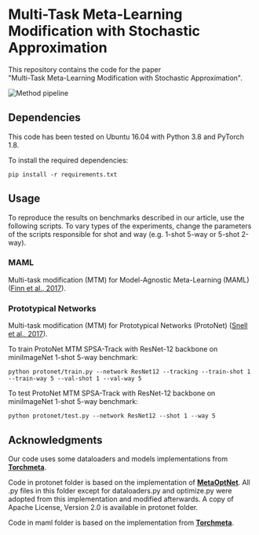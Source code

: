 # Multi-Task Meta-Learning Modification with Stochastic Approximation

This repository contains the code for the paper<br/> 
"Multi-Task Meta-Learning Modification with Stochastic Approximation".

![Method pipeline](https://github.com/andrewbo29/mtm-meta-learning-sa/blob/master/mtm_pipeline.png)

## Dependencies
This code has been tested on Ubuntu 16.04 with Python 3.8 and PyTorch 1.8.

To install the required dependencies:
```
pip install -r requirements.txt
```

## Usage
To reproduce the results on benchmarks described in our article, use the following scripts. To vary types of the experiments, change the parameters of the scripts responsible for shot and way (e.g. 1-shot 5-way or 5-shot 2-way).

### MAML
Multi-task modification (MTM) for Model-Agnostic Meta-Learning (MAML) ([Finn et al., 2017](https://arxiv.org/abs/1703.03400)).

### Prototypical Networks
Multi-task modification (MTM) for Prototypical Networks (ProtoNet) ([Snell et al., 2017](https://arxiv.org/abs/1703.05175)).

To train ProtoNet MTM SPSA-Track with ResNet-12 backbone on miniImageNet 1-shot 5-way benchmark:
```
python protonet/train.py --network ResNet12 --tracking --train-shot 1 --train-way 5 --val-shot 1 --val-way 5
```
To test ProtoNet MTM SPSA-Track with ResNet-12 backbone on miniImageNet 1-shot 5-way benchmark:
```
python protonet/test.py --network ResNet12 --shot 1 --way 5
```


## Acknowledgments

Our code uses some dataloaders and models implementations from [**Torchmeta**](https://github.com/tristandeleu/pytorch-meta).

Code in protonet folder is based on the implementation of [**MetaOptNet**](https://github.com/kjunelee/MetaOptNet). All .py files in this folder except for dataloaders.py and optimize.py were adopted from this implementation and modified afterwards. A copy of Apache License, Version 2.0 is available in protonet folder.

Code in maml folder is based on the implementation from [**Torchmeta**](https://github.com/tristandeleu/pytorch-meta).
